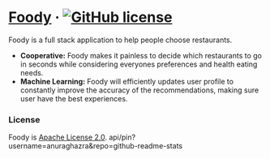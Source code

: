 # [Foody](https://github.com/Junhe-Chen-9/Foody) &middot; [![GitHub license](https://img.shields.io/hexpm/l/apa)](https://github.com/Junhe-Chen-9/Foody/blob/main/LICENSE)

Foody is a full stack application to help people choose restaurants.

* **Cooperative:** Foody makes it painless to decide which restaurants to go in seconds while considering everyones preferences and health eating needs.
* **Machine Learning:** Foody will efficiently updates user profile to constantly improve the accuracy of the recommendations, making sure user have the best experiences. 


### License

Foody is [Apache License 2.0](./LICENSE).
api/pin?username=anuraghazra&repo=github-readme-stats
